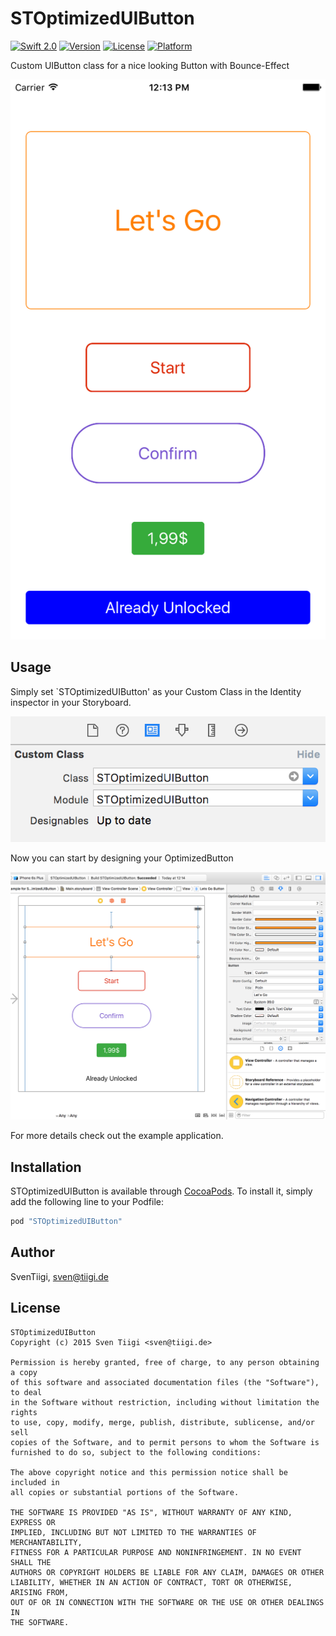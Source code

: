 # STOptimizedUIButton

[![Swift 2.0](https://img.shields.io/badge/Swift-2.0-orange.svg?style=flat)](https://developer.apple.com/swift/)
[![Version](https://img.shields.io/cocoapods/v/STOptimizedUIButton.svg?style=flat)](http://cocoapods.org/pods/STOptimizedUIButton)
[![License](https://img.shields.io/cocoapods/l/STOptimizedUIButton.svg?style=flat)](http://cocoapods.org/pods/STOptimizedUIButton)
[![Platform](https://img.shields.io/cocoapods/p/STOptimizedUIButton.svg?style=flat)](http://cocoapods.org/pods/STOptimizedUIButton)

Custom UIButton class for a nice looking Button with Bounce-Effect

<p align="center">
<img src="./Preview/STOptimizedUIButton_Screenshot1.png" alt="Screenshot" title="Screenshot">
</p>

## Usage

Simply set `STOptimizedUIButton' as your Custom Class in the Identity inspector in your Storyboard.
<p align="center"> 
<img src="./Preview/STOptimizedUIButton_CustomClass.png" alt="CustomClass" title="CustomClass">
</p>
Now you can start by designing your OptimizedButton
<p align="center">
<img src="./Preview/STOptimizedUIButton_Storyboard.png" alt="Storyboard" title="Storyboard">
</p>
For more details check out the example application.

## Installation

STOptimizedUIButton is available through [CocoaPods](http://cocoapods.org). To install
it, simply add the following line to your Podfile:

```ruby
pod "STOptimizedUIButton"
```

## Author

SvenTiigi, sven@tiigi.de

## License

```
STOptimizedUIButton
Copyright (c) 2015 Sven Tiigi <sven@tiigi.de>

Permission is hereby granted, free of charge, to any person obtaining a copy
of this software and associated documentation files (the "Software"), to deal
in the Software without restriction, including without limitation the rights
to use, copy, modify, merge, publish, distribute, sublicense, and/or sell
copies of the Software, and to permit persons to whom the Software is
furnished to do so, subject to the following conditions:

The above copyright notice and this permission notice shall be included in
all copies or substantial portions of the Software.

THE SOFTWARE IS PROVIDED "AS IS", WITHOUT WARRANTY OF ANY KIND, EXPRESS OR
IMPLIED, INCLUDING BUT NOT LIMITED TO THE WARRANTIES OF MERCHANTABILITY,
FITNESS FOR A PARTICULAR PURPOSE AND NONINFRINGEMENT. IN NO EVENT SHALL THE
AUTHORS OR COPYRIGHT HOLDERS BE LIABLE FOR ANY CLAIM, DAMAGES OR OTHER
LIABILITY, WHETHER IN AN ACTION OF CONTRACT, TORT OR OTHERWISE, ARISING FROM,
OUT OF OR IN CONNECTION WITH THE SOFTWARE OR THE USE OR OTHER DEALINGS IN
THE SOFTWARE.
```
